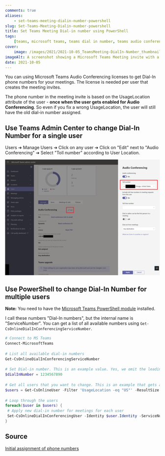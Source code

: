 ```yaml
---
comments: true
aliases:
    - set-teams-meeting-dialin-number-powershell
slug: Set-Teams-Meeting-Dialin-number-powershell
title: Set Teams Meeting Dial-in number using PowerShell
tags:
    [teams, microsoft teams, teams dial in number, teams audio conferencing]
cover:
    image: /images/2021/2021-10-05_TeamsMeeting-DialIn-Number_thumbnail.png
imageAlt: A screenshot showing a Microsoft Teams Meeting invite with a dial-in phone number.
date: 2021-10-05
---
```


You can using Microsoft Teams Audio Conferencing licenses to get Dial-In phone numbers for your meetings. The license is needed per user that creates the meeting invites.

The phone number in the meeting invite is based on the UsageLocation attribute of the user - **once when the user gets enabled for Audio Conferencing**. So even if you fix a wrong UsageLocation, the user will still have the old dial-in number assigned.

## Use Teams Admin Center to change Dial-In Number for a single user

Users ➔ Manage Users ➔ Click on any user ➔ Click on "Edit" next to "Audio Conferencing" ➔ Select "Toll number" according to User Location.

[![Microsoft Teams Admin Center with options to change the dialin number for a user.](/images/2021/2021-10-05_TeamsMeeting-DialIn-Number.png "Microsoft Teams Admin Center with options to change the dialin number for a user.")](/images/2021/2021-10-05_TeamsMeeting-DialIn-Number.png)

## Use PowerShell to change Dial-In Number for multiple users

**Note:** You need to have the [Microsoft Teams PowerShell module](https://docs.microsoft.com/en-us/microsoftteams/teams-powershell-install) installed.

I call these numbers "Dial-In numbers", but the internal name is "ServiceNumber". You can get a list of all available numbers using `Get-CsOnlineDialInConferencingServiceNumber`.

```powershell
# Connect to MS Teams
Connect-MicrosoftTeams

# List all available dial-in numbers
Get-CsOnlineDialInConferencingServiceNumber

# Set Dial-in number. This is an example value. Yes, we omit the leading +plus symbol.
$dialInNumber = 1234567890

# Get all users that you want to change. This is an example that gets all users with UsageLocation "US" - change accordingly to your needs with other filters
$users = Get-CsOnlineUser -Filter 'UsageLocation -eq "US"' -ResultSize Unlimited

# Loop through the users
foreach($user in $users) {
 # Apply new dial-in number for meetings for each user
 Set-CsOnlineDialInConferencingUser -Identity $user.Identity -ServiceNumber $dialInNumber
}
```

## Source

[Initial assignment of phone numbers](https://docs.microsoft.com/en-us/microsoftteams/set-the-phone-numbers-included-on-invites-in-teams#initial-assignment-of-phone-numbers-that-are-included-in-the-meeting-invites-for-new-users)
